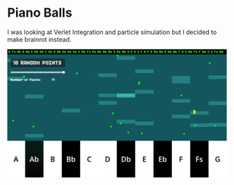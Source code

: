 # Piano Balls
I was looking at Verlet Integration and particle simulation but I decided to make brainrot instead.


![Screenshot](screenshot.png)
